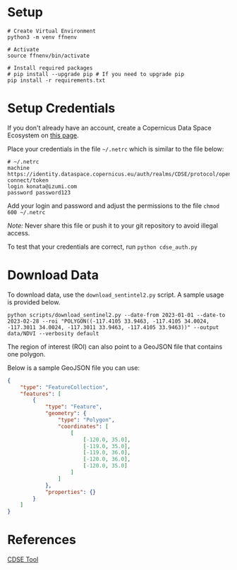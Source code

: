# Setup
```shell
# Create Virtual Environment
python3 -m venv ffnenv

# Activate
source ffnenv/bin/activate

# Install required packages
# pip install --upgrade pip # If you need to upgrade pip
pip install -r requirements.txt
```

# Setup Credentials
If you don't already have an account, create a Copernicus Data Space Ecosystem
on [this page](https://dataspace.copernicus.eu).


Place your credentials in the file `~/.netrc` which is similar to the file below:
```
# ~/.netrc
machine https://identity.dataspace.copernicus.eu/auth/realms/CDSE/protocol/openid-connect/token
login konata@izumi.com
password password123
```

Add your login and password and adjust the permissions to the file `chmod 600 ~/.netrc`

*Note:* Never share this file or push it to your git repository to avoid illegal access.

To test that your credentials are correct, run `python cdse_auth.py`

# Download Data
To download data, use the `download_sentintel2.py` script. A sample usage is provided below.

```shell
python scripts/download_sentinel2.py --date-from 2023-01-01 --date-to 2023-02-28 --roi "POLYGON((-117.4105 33.9463, -117.4105 34.0024, -117.3011 34.0024, -117.3011 33.9463, -117.4105 33.9463))" --output data/NDVI --verbosity default
```

The region of interest (ROI) can also point to a GeoJSON file that contains one polygon.

Below is a sample GeoJSON file you can use:
```json
{
    "type": "FeatureCollection",
    "features": [
        {
            "type": "Feature",
            "geometry": {
                "type": "Polygon",
                "coordinates": [
                    [
                        [-120.0, 35.0],
                        [-119.0, 35.0],
                        [-119.0, 36.0],
                        [-120.0, 36.0],
                        [-120.0, 35.0]
                    ]
                ]
            },
            "properties": {}
        }
    ]
}
```

# References
[CDSE Tool](https://github.com/CDSETool/CDSETool)